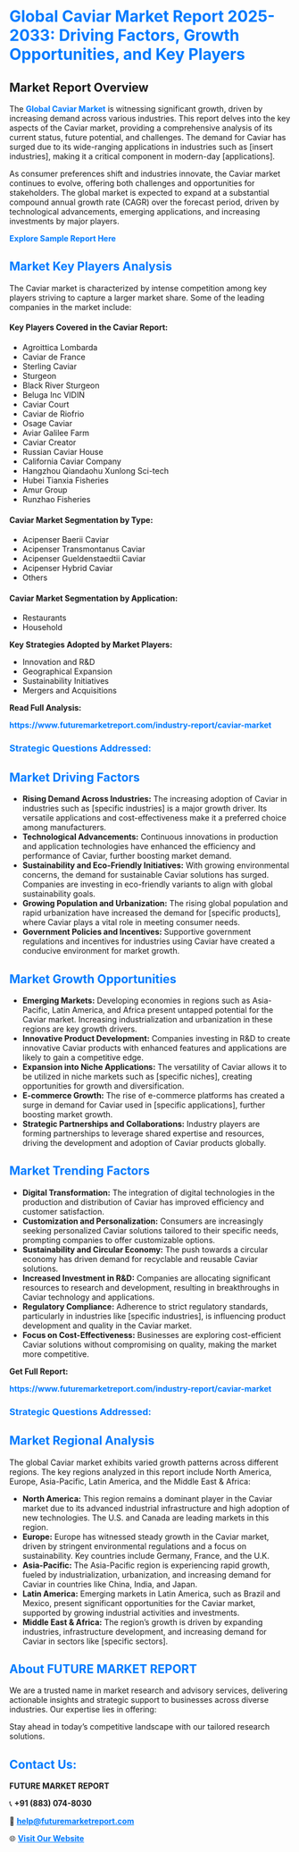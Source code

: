<h1 style="color: #007BFF;">Global Caviar Market Report 2025-2033: Driving Factors, Growth Opportunities, and Key Players</h1>

<section id="overview">
<h2>Market Report Overview</h2>
<p>The <a href="https://www.futuremarketreport.com/industry-report/caviar-market" style="color: #007BFF; text-decoration: none;"><strong>Global Caviar Market</strong></a> is witnessing significant growth, driven by increasing demand across various industries. This report delves into the key aspects of the Caviar market, providing a comprehensive analysis of its current status, future potential, and challenges. The demand for Caviar has surged due to its wide-ranging applications in industries such as [insert industries], making it a critical component in modern-day [applications].</p>
<p>As consumer preferences shift and industries innovate, the Caviar market continues to evolve, offering both challenges and opportunities for stakeholders. The global market is expected to expand at a substantial compound annual growth rate (CAGR) over the forecast period, driven by technological advancements, emerging applications, and increasing investments by major players.</p>
</section>

<section id="overview">
<p><a href="https://www.futuremarketreport.com/request-sample/reportId=50362" style="color: #007BFF; text-decoration: none;"><strong>Explore Sample Report Here</strong></a></p>
</section>

<section id="key-players">
<h2 style="color: #007BFF;">Market Key Players Analysis</h2>
<p>The Caviar market is characterized by intense competition among key players striving to capture a larger market share. Some of the leading companies in the market include:</p>
<h4>Key Players Covered in the Caviar Report:</h4>
<ul><li>Agroittica Lombarda</li><li>Caviar de France</li><li>Sterling Caviar</li><li>Sturgeon</li><li>Black River Sturgeon</li><li>Beluga Inc VIDIN</li><li>Caviar Court</li><li>Caviar de Riofrio</li><li>Osage Caviar</li><li>Aviar Galilee Farm</li><li>Caviar Creator</li><li>Russian Caviar House</li><li>California Caviar Company</li><li>Hangzhou Qiandaohu Xunlong Sci-tech</li><li>Hubei Tianxia Fisheries</li><li>Amur Group</li><li>Runzhao Fisheries</li></ul>
<h4>Caviar Market Segmentation by Type:</h4>
<ul><li>Acipenser Baerii Caviar</li><li>Acipenser Transmontanus Caviar</li><li>Acipenser Gueldenstaedtii Caviar</li><li>Acipenser Hybrid Caviar</li><li>Others</li></ul>

<h4>Caviar Market Segmentation by Application:</h4>
<ul><li>Restaurants</li><li>Household</li></ul>
<p><strong>Key Strategies Adopted by Market Players:</strong></p>
<ul>
<li>Innovation and R&D</li>
<li>Geographical Expansion</li>
<li>Sustainability Initiatives</li>
<li>Mergers and Acquisitions</li>
</ul>
</section>

<section>
<p><strong>Read Full Analysis: </strong></p><a href="https://www.futuremarketreport.com/industry-report/caviar-market" style="color: #007BFF; text-decoration: none;"><strong>https://www.futuremarketreport.com/industry-report/caviar-market</strong></a>
<h3 style="color: #007BFF;">Strategic Questions Addressed:</h3>
</section>

<section id="driving-factors">
<h2 style="color: #007BFF;">Market Driving Factors</h2>
<ul>
<li><strong>Rising Demand Across Industries:</strong> The increasing adoption of Caviar in industries such as [specific industries] is a major growth driver. Its versatile applications and cost-effectiveness make it a preferred choice among manufacturers.</li>
<li><strong>Technological Advancements:</strong> Continuous innovations in production and application technologies have enhanced the efficiency and performance of Caviar, further boosting market demand.</li>
<li><strong>Sustainability and Eco-Friendly Initiatives:</strong> With growing environmental concerns, the demand for sustainable Caviar solutions has surged. Companies are investing in eco-friendly variants to align with global sustainability goals.</li>
<li><strong>Growing Population and Urbanization:</strong> The rising global population and rapid urbanization have increased the demand for [specific products], where Caviar plays a vital role in meeting consumer needs.</li>
<li><strong>Government Policies and Incentives:</strong> Supportive government regulations and incentives for industries using Caviar have created a conducive environment for market growth.</li>
</ul>
</section>

<section id="growth-opportunities">
<h2 style="color: #007BFF;">Market Growth Opportunities</h2>
<ul>
<li><strong>Emerging Markets:</strong> Developing economies in regions such as Asia-Pacific, Latin America, and Africa present untapped potential for the Caviar market. Increasing industrialization and urbanization in these regions are key growth drivers.</li>
<li><strong>Innovative Product Development:</strong> Companies investing in R&D to create innovative Caviar products with enhanced features and applications are likely to gain a competitive edge.</li>
<li><strong>Expansion into Niche Applications:</strong> The versatility of Caviar allows it to be utilized in niche markets such as [specific niches], creating opportunities for growth and diversification.</li>
<li><strong>E-commerce Growth:</strong> The rise of e-commerce platforms has created a surge in demand for Caviar used in [specific applications], further boosting market growth.</li>
<li><strong>Strategic Partnerships and Collaborations:</strong> Industry players are forming partnerships to leverage shared expertise and resources, driving the development and adoption of Caviar products globally.</li>
</ul>
</section>

<section id="trending-factors">
<h2 style="color: #007BFF;">Market Trending Factors</h2>
<ul>
<li><strong>Digital Transformation:</strong> The integration of digital technologies in the production and distribution of Caviar has improved efficiency and customer satisfaction.</li>
<li><strong>Customization and Personalization:</strong> Consumers are increasingly seeking personalized Caviar solutions tailored to their specific needs, prompting companies to offer customizable options.</li>
<li><strong>Sustainability and Circular Economy:</strong> The push towards a circular economy has driven demand for recyclable and reusable Caviar solutions.</li>
<li><strong>Increased Investment in R&D:</strong> Companies are allocating significant resources to research and development, resulting in breakthroughs in Caviar technology and applications.</li>
<li><strong>Regulatory Compliance:</strong> Adherence to strict regulatory standards, particularly in industries like [specific industries], is influencing product development and quality in the Caviar market.</li>
<li><strong>Focus on Cost-Effectiveness:</strong> Businesses are exploring cost-efficient Caviar solutions without compromising on quality, making the market more competitive.</li>
</ul>
</section>

<section>
<p><strong>Get Full Report: </strong></p><a href="https://www.futuremarketreport.com/industry-report/caviar-market" style="color: #007BFF; text-decoration: none;"><strong>https://www.futuremarketreport.com/industry-report/caviar-market</strong></a>
<h3 style="color: #007BFF;">Strategic Questions Addressed:</h3>
</section>


<section id="regional-analysis">
<h2 style="color: #007BFF;">Market Regional Analysis</h2>
<p>The global Caviar market exhibits varied growth patterns across different regions. The key regions analyzed in this report include North America, Europe, Asia-Pacific, Latin America, and the Middle East & Africa:</p>
<ul>
<li><strong>North America:</strong> This region remains a dominant player in the Caviar market due to its advanced industrial infrastructure and high adoption of new technologies. The U.S. and Canada are leading markets in this region.</li>
<li><strong>Europe:</strong> Europe has witnessed steady growth in the Caviar market, driven by stringent environmental regulations and a focus on sustainability. Key countries include Germany, France, and the U.K.</li>
<li><strong>Asia-Pacific:</strong> The Asia-Pacific region is experiencing rapid growth, fueled by industrialization, urbanization, and increasing demand for Caviar in countries like China, India, and Japan.</li>
<li><strong>Latin America:</strong> Emerging markets in Latin America, such as Brazil and Mexico, present significant opportunities for the Caviar market, supported by growing industrial activities and investments.</li>
<li><strong>Middle East & Africa:</strong> The region’s growth is driven by expanding industries, infrastructure development, and increasing demand for Caviar in sectors like [specific sectors].</li>
</ul>
</section>

<footer>
<h2 style="color: #007BFF;">About FUTURE MARKET REPORT</h2>
<p>We are a trusted name in market research and advisory services, delivering actionable insights and strategic support to businesses across diverse industries. Our expertise lies in offering:</p>

<p>Stay ahead in today’s competitive landscape with our tailored research solutions.</p>

<h2 style="color: #007BFF;">Contact Us:</h2>
<p><strong>FUTURE MARKET REPORT</strong></p>
<p>📞 <strong>+91 (883) 074-8030</strong></p>
<p>📧 <strong><a href="mailto:help@futuremarketreport.com" style="color: #007BFF;">help@futuremarketreport.com</a></strong></p>
<p>🌐 <strong><a href="https://www.futuremarketreport.com/" style="color: #007BFF;">Visit Our Website</a></strong></p>
</footer>
